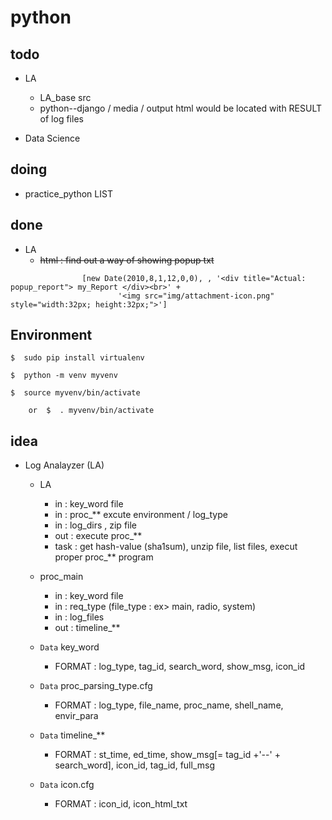 # python



## todo

  + LA
    - LA_base src
    - python--django / media / output html  would be located with RESULT of log files

  + Data Science


## doing

  + practice_python LIST


## done

  + LA
    - ~~html : find out a way of showing popup txt~~

```
                [new Date(2010,8,1,12,0,0), , '<div title="Actual: popup_report"> my_Report </div><br>' +
                        '<img src="img/attachment-icon.png" style="width:32px; height:32px;">']
```

##  Environment

```
$  sudo pip install virtualenv

$  python -m venv myvenv

$  source myvenv/bin/activate

    or  $  . myvenv/bin/activate
```

## idea

  + Log Analayzer (LA)

  
    + LA 
      - in : key_word  file 
      - in : proc_**  excute environment / log_type
      - in : log_dirs , zip file
      - out : execute  proc_**
      - task : get hash-value (sha1sum),  unzip file, list files, execut proper proc_** program
      
    
    + proc_main
      - in : key_word file
      - in : req_type (file_type : ex> main, radio, system)
      - in : log_files
      - out : timeline_**
    
    + `Data` key_word
      - FORMAT : log_type, tag_id, search_word, show_msg, icon_id
      
    + `Data` proc_parsing_type.cfg
      - FORMAT : log_type, file_name, proc_name, shell_name, envir_para
      
    + `Data` timeline_**
      - FORMAT : st_time, ed_time, show_msg[= tag_id +'--' + search_word], icon_id, tag_id, full_msg
      
    + `Data` icon.cfg
      - FORMAT : icon_id, icon_html_txt
